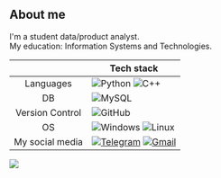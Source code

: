 ## About me
I'm a student data/product analyst.  
My education: Information Systems and Technologies.

|          | Tech stack            |
|:-:|-|
|Languages      |![Python](https://img.shields.io/badge/python-3670A0?style=for-the-badge&logo=python&logoColor=ffdd54) ![C++](https://img.shields.io/badge/C++-00599C?style=for-the-badge&logo=c%2B%2B&logoColor=white)|
|DB             |![MySQL](https://img.shields.io/badge/mysql-4479A1.svg?style=for-the-badge&logo=mysql&logoColor=white) |
|Version Control|![GitHub](https://img.shields.io/badge/github-%23121011.svg?style=for-the-badge&logo=github&logoColor=white)|
|OS             |![Windows](https://img.shields.io/badge/Windows-0078D6?style=for-the-badge&logo=windows&logoColor=white) ![Linux](https://img.shields.io/badge/Linux-FCC624?style=for-the-badge&logo=linux&logoColor=black) |
|My social media|[![Telegram](https://img.shields.io/badge/Telegram-2CA5E0?style=for-the-badge&logo=telegram&logoColor=white)](https://t.me/scary_sima) [![Gmail](https://img.shields.io/badge/Gmail-D14836?style=for-the-badge&logo=gmail&logoColor=white)](mailto:safonets10@gmail.com)|

[![](https://visitcount.itsvg.in/api?id=k-sima&label=Profile%20Views&icon=5&pretty=false)](https://visitcount.itsvg.in)

